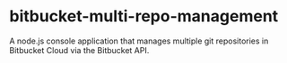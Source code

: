 # bitbucket-multi-repo-management
A node.js console application that manages multiple git repositories in Bitbucket Cloud via the Bitbucket API. 
